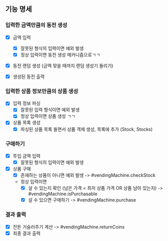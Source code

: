 ## 기능 명세

### 입력한 금액만큼의 동전 생성

- [X] 금액 입력
    - [X] 잘못된 형식의 입력이면 예외 발생
    - [X] 정상 입력이면 동전 생성 메커니즘으로ㄱㄱ
    
- [X] 동전 랜덤 생성 (금액 맞을 때까지 랜덤 생성기 돌리기)

- [X] 생성된 동전 출력

### 입력한 상품 정보만큼의 상품 생성

- [X] 입력 정보 파싱
    - [X] 잘못된 입력 형식이면 예외 발생
    - [X] 정상 입력이면 상품 생성 ㄱㄱ
    
- [X] 상품 목록 생성
    - [X] 파싱된 상품 목록 돌면서 상품 객체 생성, 목록에 추가 (Stock, Stocks)

### 구매하기

- [X] 투입 금액 입력
    - [X] 잘못된 형식의 입력이면 예외 발생
    
- [X] 상품 구매 
    - [X] 존재하는 상품이 아니면 예외 발생 -> #vendingMachine.checkStock
    - 정상 입력이면
        - [X] 살 수 있는지 확인 (남은 가격 < 최저 상품 가격 OR 상품 남아 있는지) -> #vendingMachine.isPurchasable
        - [X] 살 수 있으면 구매하기 -> #vendingMachine.purchase

### 결과 출력

- [X] 잔돈 거슬러주기 계산 -> #vendingMachine.returnCoins
- [X] 최종 결과 출력